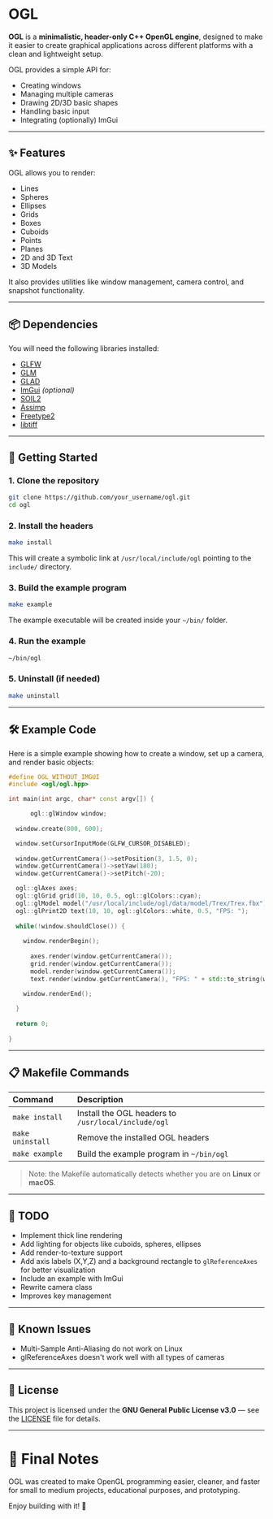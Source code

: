 # OGL

**OGL** is a **minimalistic, header-only C++ OpenGL engine**, designed to make it easier to create graphical applications across different platforms with a clean and lightweight setup.

OGL provides a simple API for:
- Creating windows
- Managing multiple cameras
- Drawing 2D/3D basic shapes
- Handling basic input
- Integrating (optionally) ImGui

---

## ✨ Features

OGL allows you to render:

- Lines
- Spheres
- Ellipses
- Grids
- Boxes
- Cuboids
- Points
- Planes
- 2D and 3D Text
- 3D Models

It also provides utilities like window management, camera control, and snapshot functionality.

---

## 📦 Dependencies

You will need the following libraries installed:

- [GLFW](https://github.com/glfw/glfw)
- [GLM](https://github.com/g-truc/glm)
- [GLAD](https://glad.dav1d.de)
- [ImGui](https://github.com/ocornut/imgui) *(optional)*
- [SOIL2](https://github.com/SpartanJ/soil2)
- [Assimp](https://github.com/assimp/assimp)
- [Freetype2](https://gitlab.freedesktop.org/freetype/freetype)
- [libtiff](http://www.simplesystems.org/libtiff/)

---

## 🚀 Getting Started

### 1. Clone the repository

```bash
git clone https://github.com/your_username/ogl.git
cd ogl
```

### 2. Install the headers

```bash
make install
```

This will create a symbolic link at `/usr/local/include/ogl` pointing to the `include/` directory.

### 3. Build the example program

```bash
make example
```

The example executable will be created inside your `~/bin/` folder.

### 4. Run the example

```bash
~/bin/ogl
```

### 5. Uninstall (if needed)

```bash
make uninstall
```

---

## 🛠 Example Code

Here is a simple example showing how to create a window, set up a camera, and render basic objects:

```cpp
#define OGL_WITHOUT_IMGUI
#include <ogl/ogl.hpp>

int main(int argc, char* const argv[]) {

      ogl::glWindow window;
  
  window.create(800, 600);

  window.setCursorInputMode(GLFW_CURSOR_DISABLED);
  
  window.getCurrentCamera()->setPosition(3, 1.5, 0);
  window.getCurrentCamera()->setYaw(180);
  window.getCurrentCamera()->setPitch(-20);

  ogl::glAxes axes;
  ogl::glGrid grid(10, 10, 0.5, ogl::glColors::cyan);
  ogl::glModel model("/usr/local/include/ogl/data/model/Trex/Trex.fbx"); model.setLight(glm::vec3(1.0), glm::vec3(-1.0));
  ogl::glPrint2D text(10, 10, ogl::glColors::white, 0.5, "FPS: ");
    
  while(!window.shouldClose()) {
    
    window.renderBegin();
  
      axes.render(window.getCurrentCamera());
      grid.render(window.getCurrentCamera());
      model.render(window.getCurrentCamera());
      text.render(window.getCurrentCamera(), "FPS: " + std::to_string(window.getFPS()));
    
    window.renderEnd();

  }
  
  return 0;
  
}
```

---

## 📋 Makefile Commands

| Command         | Description                                    |
|:----------------|:-----------------------------------------------|
| `make install`  | Install the OGL headers to `/usr/local/include/ogl` |
| `make uninstall`| Remove the installed OGL headers                    |
| `make example`  | Build the example program in `~/bin/ogl`            |

> Note: the Makefile automatically detects whether you are on **Linux** or **macOS**.

---

## 🧰 TODO

- Implement thick line rendering
- Add lighting for objects like cuboids, spheres, ellipses
- Add render-to-texture support
- Add axis labels (X,Y,Z) and a background rectangle to `glReferenceAxes` for better visualization
- Include an example with ImGui
- Rewrite camera class
- Improves key management

---

## 🐞 Known Issues

- Multi-Sample Anti-Aliasing do not work on Linux
- glReferenceAxes doesn't work well with all types of cameras

---

## 📜 License

This project is licensed under the **GNU General Public License v3.0** — see the [LICENSE](LICENSE) file for details.

---

# 🌟 Final Notes

OGL was created to make OpenGL programming easier, cleaner, and faster for small to medium projects, educational purposes, and prototyping.

Enjoy building with it! 🚀


